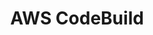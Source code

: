 ---
draft: true
keywords: codebuild
layout: tool.njk
title: AWS CodeBuild
website: https://aws.amazon.com/codebuild/
logo: aws.svg
inUse: true
---